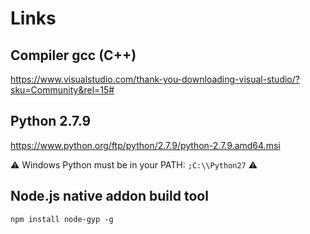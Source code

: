 # Links

## Compiler gcc (C++)

https://www.visualstudio.com/thank-you-downloading-visual-studio/?sku=Community&rel=15#

## Python 2.7.9

https://www.python.org/ftp/python/2.7.9/python-2.7.9.amd64.msi

:warning: Windows Python must be in your PATH: `;C:\\Python27` :warning:

## Node.js native addon build tool

```
npm install node-gyp -g
```
